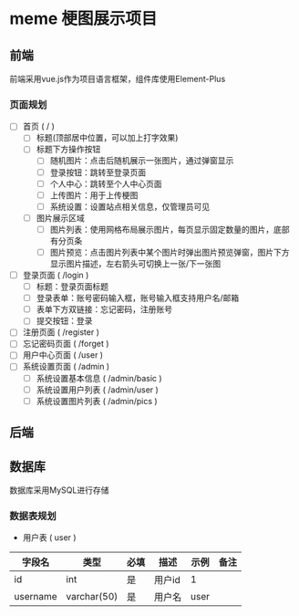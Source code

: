 # meme 梗图展示项目
## 前端
前端采用vue.js作为项目语言框架，组件库使用Element-Plus
### 页面规划
- [ ] 首页 ( / )
  - [ ] 标题(顶部居中位置，可以加上打字效果)
  - [ ] 标题下方操作按钮
    - [ ] 随机图片：点击后随机展示一张图片，通过弹窗显示
    - [ ] 登录按钮：跳转至登录页面
    - [ ] 个人中心：跳转至个人中心页面
    - [ ] 上传图片：用于上传梗图
    - [ ] 系统设置：设置站点相关信息，仅管理员可见
  - [ ] 图片展示区域
    - [ ] 图片列表：使用网格布局展示图片，每页显示固定数量的图片，底部有分页条
    - [ ] 图片预览：点击图片列表中某个图片时弹出图片预览弹窗，图片下方显示图片描述，左右箭头可切换上一张/下一张图
- [ ] 登录页面 ( /login )
  - [ ] 标题：登录页面标题
  - [ ] 登录表单：账号密码输入框，账号输入框支持用户名/邮箱
  - [ ] 表单下方双链接：忘记密码，注册账号
  - [ ] 提交按钮：登录
- [ ] 注册页面 ( /register )
- [ ] 忘记密码页面 ( /forget )
- [ ] 用户中心页面 ( /user )
- [ ] 系统设置页面 ( /admin )
  - [ ] 系统设置基本信息 ( /admin/basic )
  - [ ] 系统设置用户列表 ( /admin/user )
  - [ ] 系统设置图片列表 ( /admin/pics )

## 后端

## 数据库
数据库采用MySQL进行存储
### 数据表规划
- 用户表 ( user )

| 字段名 | 类型 | 必填 | 描述 | 示例 | 备注 |
| --- | --- | --- | --- | --- | --- |
| id | int | 是 | 用户id | 1 | |
| username | varchar(50) | 是 | 用户名 | user | |
